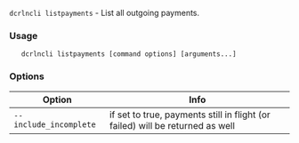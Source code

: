 `dcrlncli listpayments` - List all outgoing payments.

### Usage
```
   dcrlncli listpayments [command options] [arguments...]
```

### Options
|Option|Info|
|--|--|
|`--include_incomplete`|  if set to true, payments still in flight (or failed) will be returned as well|
